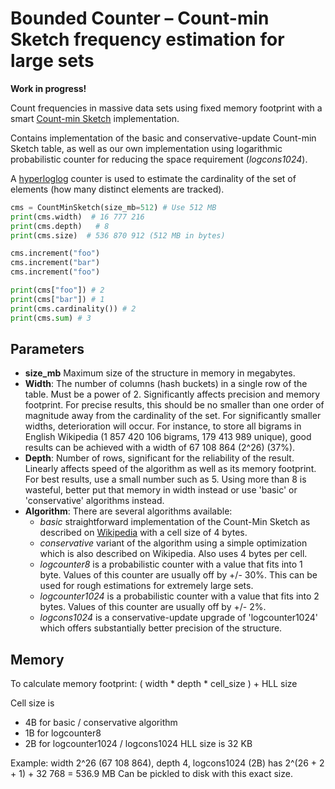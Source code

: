 Bounded Counter – Count-min Sketch frequency estimation for large sets
======================================================================

**Work in progress!**

Count frequencies in massive data sets using fixed memory footprint with a smart
[Count-min Sketch](https://en.wikipedia.org/wiki/Count%E2%80%93min_sketch) implementation.

Contains implementation of the basic and conservative-update Count-min Sketch table, as well as our own implementation
using logarithmic probabilistic counter for reducing the space requirement (*logcons1024*).

A [hyperloglog](https://github.com/ascv/HyperLogLog) counter is used to estimate the cardinality of the set of elements (how many distinct elements are tracked).

```python
cms = CountMinSketch(size_mb=512) # Use 512 MB
print(cms.width)  # 16 777 216
print(cms.depth)   # 8
print(cms.size)  # 536 870 912 (512 MB in bytes)

cms.increment("foo")
cms.increment("bar")
cms.increment("foo")

print(cms["foo"]) # 2
print(cms["bar"]) # 1
print(cms.cardinality()) # 2
print(cms.sum) # 3
```

Parameters
----------

-   **size_mb** Maximum size of the structure in memory in megabytes.
-   **Width**: The number of columns (hash buckets) in a single row of the table. Must be a power of 2.
    Significantly affects precision and memory footprint. For precise results, this should be no smaller than one
    order of magnitude away from the cardinality of the set.
    For significantly smaller widths, deterioration will occur.
    For instance, to store all bigrams in English Wikipedia (1 857 420 106 bigrams, 179 413 989 unique),
    good results can be achieved with a width of 67 108 864 (2^26) (37%).
-   **Depth**: Number of rows, significant for the reliability of the result. Linearly affects speed of the
    algorithm as well as its memory footprint. For best results, use a small number such as 5.
    Using more than 8 is wasteful, better put that memory
    in width instead or use 'basic' or 'conservative' algorithms instead.
-   **Algorithm**: There are several algorithms available:
    -   *basic* straightforward implementation of the Count-Min Sketch as described on
        [Wikipedia](https://en.wikipedia.org/wiki/Count%E2%80%93min_sketch) with a cell size of 4 bytes.
    -   *conservative* variant of the algorithm using a simple optimization which is also described on Wikipedia. Also
        uses 4 bytes per cell.
    -   *logcounter8* is a probabilistic counter with a value that fits into 1 byte. Values of this counter are usually
        off by +/- 30%. This can be used for rough estimations for extremely large sets.
    -   *logcounter1024* is a probabilistic counter with a value that fits into 2 bytes. Values of this counter are usually
        off by +/- 2%.
    -   *logcons1024* is a conservative-update upgrade of 'logcounter1024' which offers substantially better precision of
        the structure.

Memory
------
To calculate memory footprint:
    ( width * depth * cell_size ) + HLL size

Cell size is
   - 4B for basic / conservative algorithm
   - 1B for logcounter8
   - 2B for logcounter1024 / logcons1024
HLL size is 32 KB

Example:
    width 2^26 (67 108 864), depth 4, logcons1024 (2B) has 2^(26 + 2 + 1) + 32 768 = 536.9 MB
    Can be pickled to disk with this exact size.
